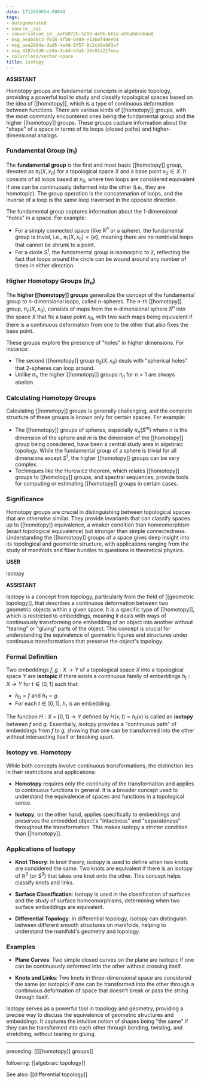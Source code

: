 ```yaml
---
date: 1712459654.60048
tags:
- autogenerated
- source__oai
- conversation_id__aaf6072b-528d-4e0b-b61e-a96a8dcb64a8
- msg_5eab38c3-f618-4f50-b909-e1368f40eeb4
- msg_aaa2894a-dad5-4e4d-8f57-8c2cb0e6d3af
- msg_4187e138-cb9a-4c4d-b3a5-34c01d217eea
- colorclass/vector-space
title: isotopy
---
```


**ASSISTANT**

Homotopy groups are fundamental concepts in algebraic topology, providing a powerful tool to study and classify topological spaces based on the idea of [[homotopy]], which is a type of continuous deformation between functions. There are various kinds of [[homotopy]] groups, with the most commonly encountered ones being the fundamental group and the higher [[homotopy]] groups. These groups capture information about the "shape" of a space in terms of its loops (closed paths) and higher-dimensional analogs.

### Fundamental Group ($\pi_1$)

The **fundamental group** is the first and most basic [[homotopy]] group, denoted as $\pi_1(X, x_0)$ for a topological space $X$ and a base point $x_0 \in X$. It consists of all loops based at $x_0$, where two loops are considered equivalent if one can be continuously deformed into the other (i.e., they are homotopic). The group operation is the concatenation of loops, and the inverse of a loop is the same loop traversed in the opposite direction.

The fundamental group captures information about the 1-dimensional "holes" in a space. For example:
- For a simply connected space (like $\mathbb{R}^n$ or a sphere), the fundamental group is trivial, i.e., $\pi_1(X, x_0) = \{e\}$, meaning there are no nontrivial loops that cannot be shrunk to a point.
- For a circle $S^1$, the fundamental group is isomorphic to $\mathbb{Z}$, reflecting the fact that loops around the circle can be wound around any number of times in either direction.

### Higher Homotopy Groups ($\pi_n$)

The **higher [[homotopy]] groups** generalize the concept of the fundamental group to $n$-dimensional loops, called $n$-spheres. The $n$-th [[homotopy]] group, $\pi_n(X, x_0)$, consists of maps from the $n$-dimensional sphere $S^n$ into the space $X$ that fix a base point $x_0$, with two such maps being equivalent if there is a continuous deformation from one to the other that also fixes the base point.

These groups explore the presence of "holes" in higher dimensions. For instance:
- The second [[homotopy]] group $\pi_2(X, x_0)$ deals with "spherical holes" that 2-spheres can loop around.
- Unlike $\pi_1$, the higher [[homotopy]] groups $\pi_n$ for $n > 1$ are always abelian.

### Calculating Homotopy Groups

Calculating [[homotopy]] groups is generally challenging, and the complete structure of these groups is known only for certain spaces. For example:
- The [[homotopy]] groups of spheres, especially $\pi_n(S^m)$ where $n$ is the dimension of the sphere and $m$ is the dimension of the [[homotopy]] group being considered, have been a central study area in algebraic topology. While the fundamental group of a sphere is trivial for all dimensions except $S^1$, the higher [[homotopy]] groups can be very complex.
- Techniques like the Hurewicz theorem, which relates [[homotopy]] groups to [[homology]] groups, and spectral sequences, provide tools for computing or estimating [[homotopy]] groups in certain cases.

### Significance

Homotopy groups are crucial in distinguishing between topological spaces that are otherwise similar. They provide invariants that can classify spaces up to [[homotopy]] equivalence, a weaker condition than homeomorphism (exact topological equivalence) but stronger than simple connectedness. Understanding the [[homotopy]] groups of a space gives deep insight into its topological and geometric structure, with applications ranging from the study of manifolds and fiber bundles to questions in theoretical physics.


**USER**

isotopy


**ASSISTANT**

Isotopy is a concept from topology, particularly from the field of [[geometric topology]], that describes a continuous deformation between two geometric objects within a given space. It is a specific type of [[homotopy]], which is restricted to embeddings, meaning it deals with ways of continuously transforming one embedding of an object into another without "tearing" or "gluing" parts of the object. This concept is crucial for understanding the equivalence of geometric figures and structures under continuous transformations that preserve the object's topology.

### Formal Definition

Two embeddings $f, g: X \rightarrow Y$ of a topological space $X$ into a topological space $Y$ are **isotopic** if there exists a continuous family of embeddings $h_t: X \rightarrow Y$ for $t \in [0, 1]$ such that:

- $h_0 = f$ and $h_1 = g$.
- For each $t \in [0, 1]$, $h_t$ is an embedding.

The function $H: X \times [0, 1] \rightarrow Y$ defined by $H(x, t) = h_t(x)$ is called an **isotopy** between $f$ and $g$. Essentially, isotopy provides a "continuous path" of embeddings from $f$ to $g$, showing that one can be transformed into the other without intersecting itself or breaking apart.

### Isotopy vs. Homotopy

While both concepts involve continuous transformations, the distinction lies in their restrictions and applications:

- **Homotopy** requires only the continuity of the transformation and applies to continuous functions in general. It is a broader concept used to understand the equivalence of spaces and functions in a topological sense.

- **Isotopy**, on the other hand, applies specifically to embeddings and preserves the embedded object's "intactness" and "separateness" throughout the transformation. This makes isotopy a stricter condition than [[homotopy]].

### Applications of Isotopy

- **Knot Theory**: In knot theory, isotopy is used to define when two knots are considered the same. Two knots are equivalent if there is an isotopy of $\mathbb{R}^3$ (or $S^3$) that takes one knot onto the other. This concept helps classify knots and links.

- **Surface Classification**: Isotopy is used in the classification of surfaces and the study of surface homeomorphisms, determining when two surface embeddings are equivalent.

- **Differential Topology**: In differential topology, isotopy can distinguish between different smooth structures on manifolds, helping to understand the manifold's geometry and topology.

### Examples

- **Plane Curves**: Two simple closed curves on the plane are isotopic if one can be continuously deformed into the other without crossing itself.

- **Knots and Links**: Two knots in three-dimensional space are considered the same (or isotopic) if one can be transformed into the other through a continuous deformation of space that doesn't break or pass the string through itself.

Isotopy serves as a powerful tool in topology and geometry, providing a precise way to discuss the equivalence of geometric structures and embeddings. It captures the intuitive notion of shapes being "the same" if they can be transformed into each other through bending, twisting, and stretching, without tearing or gluing.


---

preceding: [[[[homotopy]] groups]]  


following: [[algebraic topology]]

See also: [[differential topology]]